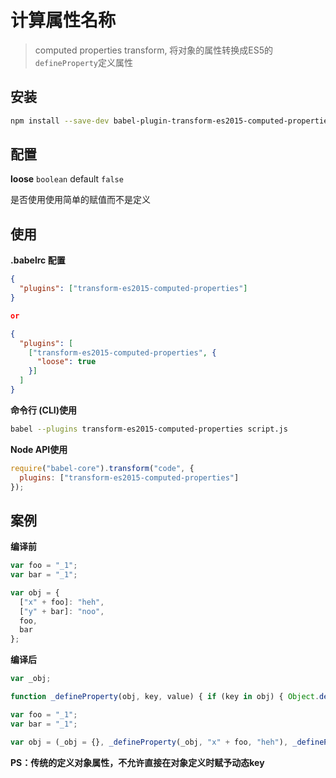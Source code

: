 # 计算属性名称
> computed properties transform, 将对象的属性转换成ES5的`defineProperty`定义属性

## 安装

```bash
npm install --save-dev babel-plugin-transform-es2015-computed-properties
```

## 配置

**loose**
`boolean` default `false`

是否使用使用简单的赋值而不是定义

## 使用

**.babelrc 配置**
```json
{
  "plugins": ["transform-es2015-computed-properties"]
}

or

{
  "plugins": [
    ["transform-es2015-computed-properties", {
      "loose": true
    }]
  ]
}
```

**命令行 (CLI)使用**
```bash
babel --plugins transform-es2015-computed-properties script.js
```

**Node API使用**
```javascript
require("babel-core").transform("code", {
  plugins: ["transform-es2015-computed-properties"]
});
```

## 案例

**编译前**
```javascript
var foo = "_1";
var bar = "_1";

var obj = {
  ["x" + foo]: "heh",
  ["y" + bar]: "noo",
  foo,
  bar
};
```

**编译后**

```javascript
var _obj;

function _defineProperty(obj, key, value) { if (key in obj) { Object.defineProperty(obj, key, { value: value, enumerable: true, configurable: true, writable: true }); } else { obj[key] = value; } return obj; }

var foo = "_1";
var bar = "_1";

var obj = (_obj = {}, _defineProperty(_obj, "x" + foo, "heh"), _defineProperty(_obj, "y" + bar, "noo"), _defineProperty(_obj, "foo", foo), _defineProperty(_obj, "bar", bar), _obj);
```

**PS：传统的定义对象属性，不允许直接在对象定义时赋予动态key**
